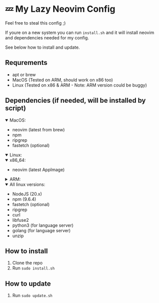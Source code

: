 # 💤 My Lazy Neovim Config

Feel free to steal this config ;)

If youre on a new system you can run `install.sh` and it will install
neovim and dependencies needed for my config.

See below how to install and update.

## Requrements

- apt or brew
- MacOS (Tested on ARM, should work on x86 too)
- Linux (Tested on x86 & ARM - Note: ARM version could be buggy)

## Dependencies (if needed, will be installed by script)

<details open><summary>MacOS:</summary>

- neovim (latest from brew)
- npm
- ripgrep
- fastetch (optional)
</details>

<details open><summary>Linux:</summary>

<details open><summary>x86_64:</summary>

- neovim (latest AppImage)
</details>

<details><summary>ARM:</summary>

- neovim (latest Cmake build)
- ninja-build
- gettext
- libtool
- libtool-bin
- autoconf
- automake
- cmake
- g++
- pkg-config
- doxygen
- make

</details>

<details open><summary>All linux versions:</summary>

- NodeJS (20.x)
- npm (9.6.4)
- fastetch (optional)
- ripgrep
- curl
- libfuse2
- python3 (for language server)
- golang (for language server)
- unzip
</details>
</details>

## How to install

1. Clone the repo
2. Run `sudo install.sh`

## How to update

1. Run `sudo update.sh`
